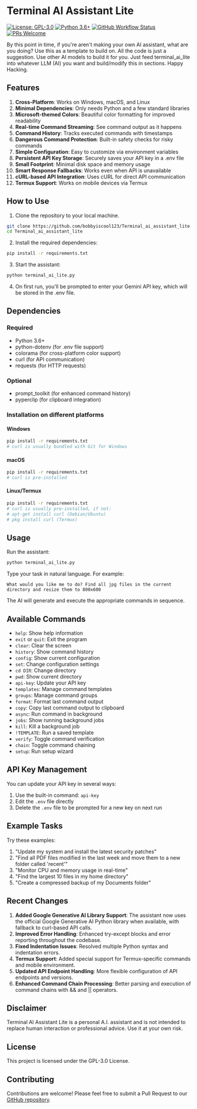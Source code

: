 # Terminal AI Assistant Lite

[![License: GPL-3.0](https://img.shields.io/badge/License-GPL%203.0-blue.svg)](https://opensource.org/licenses/GPL-3.0)
[![Python 3.6+](https://img.shields.io/badge/Python-3.6+-blue.svg)](https://www.python.org/downloads/)
[![GitHub Workflow Status](https://img.shields.io/github/actions/workflow/status/bobbyiscool123/Terminal_ai_assistant_lite/ci.yml?branch=main)](https://github.com/bobbyiscool123/Terminal_ai_assistant_lite/actions)
[![PRs Welcome](https://img.shields.io/badge/PRs-welcome-brightgreen.svg)](https://github.com/bobbyiscool123/Terminal_ai_assistant_lite/blob/main/CONTRIBUTING.md)

By this point in time, if you're aren't making your own AI assistant, what are you doing? Use this as a template to build on. All the code is just a suggestion. Use other AI models to build it for you. Just feed terminal_ai_lite into whatever LLM (AI) you want and build/modify this in sections. Happy Hacking.

## Features

1. **Cross-Platform**: Works on Windows, macOS, and Linux
2. **Minimal Dependencies**: Only needs Python and a few standard libraries
3. **Microsoft-themed Colors**: Beautiful color formatting for improved readability
4. **Real-time Command Streaming**: See command output as it happens
5. **Command History**: Tracks executed commands with timestamps
6. **Dangerous Command Protection**: Built-in safety checks for risky commands
7. **Simple Configuration**: Easy to customize via environment variables
8. **Persistent API Key Storage**: Securely saves your API key in a .env file
9. **Small Footprint**: Minimal disk space and memory usage
10. **Smart Response Fallbacks**: Works even when API is unavailable
11. **cURL-based API Integration**: Uses cURL for direct API communication
12. **Termux Support**: Works on mobile devices via Termux

## How to Use

1. Clone the repository to your local machine.
```bash
git clone https://github.com/bobbyiscool123/Terminal_ai_assistant_lite.git
cd Terminal_ai_assistant_lite
```

2. Install the required dependencies:
```bash
pip install -r requirements.txt
```

3. Start the assistant:
```bash
python terminal_ai_lite.py
```

4. On first run, you'll be prompted to enter your Gemini API key, which will be stored in the .env file.

## Dependencies

### Required
- Python 3.6+
- python-dotenv (for .env file support)
- colorama (for cross-platform color support)
- curl (for API communication)
- requests (for HTTP requests)

### Optional
- prompt_toolkit (for enhanced command history)
- pyperclip (for clipboard integration)

### Installation on different platforms

#### Windows
```bash
pip install -r requirements.txt
# curl is usually bundled with Git for Windows
```

#### macOS
```bash
pip install -r requirements.txt
# curl is pre-installed
```

#### Linux/Termux
```bash
pip install -r requirements.txt
# curl is usually pre-installed, if not:
# apt-get install curl (Debian/Ubuntu)
# pkg install curl (Termux)
```

## Usage

Run the assistant:
```bash
python terminal_ai_lite.py
```

Type your task in natural language. For example:
```
What would you like me to do? Find all jpg files in the current directory and resize them to 800x600
```

The AI will generate and execute the appropriate commands in sequence.

## Available Commands

- `help`: Show help information
- `exit` or `quit`: Exit the program
- `clear`: Clear the screen
- `history`: Show command history
- `config`: Show current configuration
- `set`: Change configuration settings
- `cd DIR`: Change directory
- `pwd`: Show current directory
- `api-key`: Update your API key
- `templates`: Manage command templates
- `groups`: Manage command groups
- `format`: Format last command output
- `copy`: Copy last command output to clipboard
- `async`: Run command in background
- `jobs`: Show running background jobs
- `kill`: Kill a background job
- `!TEMPLATE`: Run a saved template
- `verify`: Toggle command verification
- `chain`: Toggle command chaining
- `setup`: Run setup wizard

## API Key Management

You can update your API key in several ways:

1. Use the built-in command: `api-key`
2. Edit the `.env` file directly
3. Delete the `.env` file to be prompted for a new key on next run

## Example Tasks

Try these examples:

1. "Update my system and install the latest security patches"
2. "Find all PDF files modified in the last week and move them to a new folder called 'recent'"
3. "Monitor CPU and memory usage in real-time"
4. "Find the largest 10 files in my home directory"
5. "Create a compressed backup of my Documents folder"

## Recent Changes

1. **Added Google Generative AI Library Support**: The assistant now uses the official Google Generative AI Python library when available, with fallback to curl-based API calls.
2. **Improved Error Handling**: Enhanced try-except blocks and error reporting throughout the codebase.
3. **Fixed Indentation Issues**: Resolved multiple Python syntax and indentation errors.
4. **Termux Support**: Added special support for Termux-specific commands and mobile environment.
5. **Updated API Endpoint Handling**: More flexible configuration of API endpoints and versions.
6. **Enhanced Command Chain Processing**: Better parsing and execution of command chains with && and || operators.

## Disclaimer

Terminal AI Assistant Lite is a personal A.I. assistant and is not intended to replace human interaction or professional advice. Use it at your own risk.

## License

This project is licensed under the GPL-3.0 License.

## Contributing

Contributions are welcome! Please feel free to submit a Pull Request to our [GitHub repository](https://github.com/bobbyiscool123/Terminal_ai_assistant_lite). 